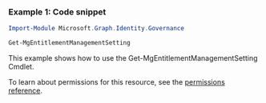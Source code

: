 ### Example 1: Code snippet

```powershellImport-Module Microsoft.Graph.Identity.Governance

Get-MgEntitlementManagementSetting
```
This example shows how to use the Get-MgEntitlementManagementSetting Cmdlet.
To learn about permissions for this resource, see the [permissions reference](/graph/permissions-reference).

